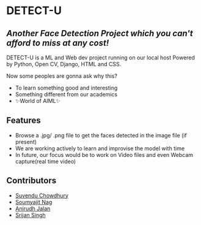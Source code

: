 # DETECT-U
## _Another Face Detection Project which you can't afford to miss at any cost!_

DETECT-U is a ML and Web dev project running on our local host
Powered by Python, Open CV, Django, HTML and CSS.


Now some peoples are gonna ask why this?
- To learn something good and interesting
- Something different from our academics 
- ✨World of AIML✨
## Features

- Browse a .jpg/ .png file to get the faces detected in the image file (if present)
- We are working actively to learn and improvise the model with time
- In future, our focus would be to work on Video files and even Webcam capture(real time video)
## Contributors

- [Suvendu Chowdhury](https://www.linkedin.com/in/suvendu-chowdhury-ab6141244/)
- [Soumyajit Nag](https://www.linkedin.com/in/soumyajitnag1803/)
- [Anirudh Jalan](https://www.linkedin.com/in/anirudh-jalan1/)
- [Srijan Singh](https://www.linkedin.com/in/srijan-singh-556362260/)


